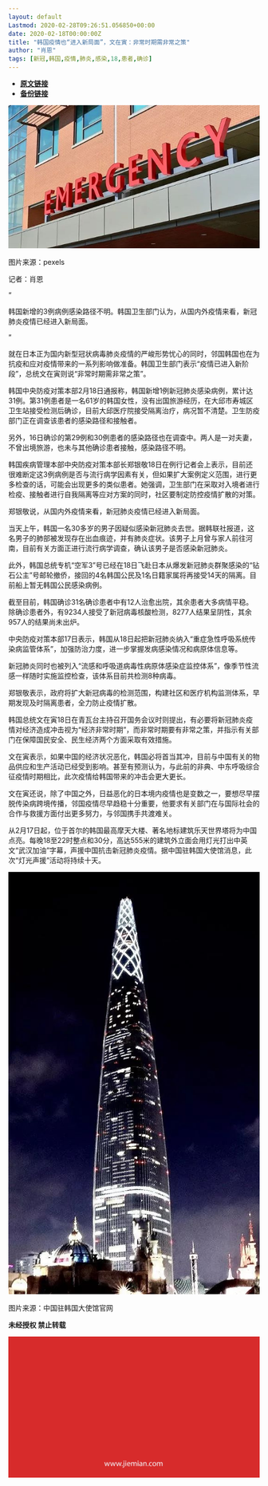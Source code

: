 ```yaml
---
layout: default
Lastmod: 2020-02-28T09:26:51.056850+00:00
date: 2020-02-18T00:00:00Z
title: "韩国疫情也“进入新局面”，文在寅：非常时期需非常之策"
author: "肖恩"
tags: [新冠,韩国,疫情,肺炎,感染,18,患者,确诊]
---
```


* [**原文链接**](http://mp.weixin.qq.com/s?__biz=MjM5NTE0ODc2Nw==&mid=2650463696&idx=4&sn=9eb75264a1a551a48110a30d26d5191f&chksm=bef29b60898512769167bce7dfa47dbcb89c6d0c97a7aa056b43249e5b4bcf887b290b4917bc#rd)
* [**备份链接**](http://archive.today/5Lee1)


![](/images/post/7df52b42bb092201442bfedf3e878a8f.jpg)

图片来源：pexels

记者：肖恩

“

  

韩国新增的3例病例感染路径不明。韩国卫生部门认为，从国内外疫情来看，新冠肺炎疫情已经进入新局面。

  

”

就在日本正为国内新型冠状病毒肺炎疫情的严峻形势忧心的同时，邻国韩国也在为抗疫和应对疫情带来的一系列影响做准备。韩国卫生部门表示“疫情已进入新阶段”，总统文在寅则说“非常时期需非常之策”。  

韩国中央防疫对策本部2月18日通报称，韩国新增1例新冠肺炎感染病例，累计达31例。第31例患者是一名61岁的韩国女性，没有出国旅游经历，在大邱市寿城区卫生站接受检测后确诊，目前大邱医疗院接受隔离治疗，病况暂不清楚。卫生防疫部门正在调查该患者的感染路径和接触者。

另外，16日确诊的第29例和30例患者的感染路径也在调查中。两人是一对夫妻，不曾出境旅游，也未与其他确诊患者接触，感染路径不明。

韩国疾病管理本部中央防疫对策本部长郑银敬18日在例行记者会上表示，目前还很难断定这3例病例是否与流行病学因素有关，但如果扩大案例定义范围，进行更多检查的话，可能会出现更多的类似患者。她强调，卫生部门在采取对入境者进行检疫、接触者进行自我隔离等应对方案的同时，社区要制定防控疫情扩散的对策。

郑银敬说，从国内外疫情来看，新冠肺炎疫情已经进入新局面。

当天上午，韩国一名30多岁的男子因疑似感染新冠肺炎去世。据韩联社报道，这名男子的肺部被发现存在出血痕迹，并有肺炎症状。该男子上月曾与家人前往河南，目前有关方面正进行流行病学调查，确认该男子是否感染新冠肺炎。

此外，韩国总统专机“空军3”号已经在18日飞赴日本从爆发新冠肺炎群聚感染的“钻石公主”号邮轮撤侨，接回的4名韩国公民及1名日籍家属将再接受14天的隔离。目前船上暂无韩国公民感染病例。

截至目前，韩国确诊31名确诊患者中有12人治愈出院，其余患者大多病情平稳。除确诊患者外，有9234人接受了新冠病毒核酸检测，8277人结果呈阴性，其余957人的结果尚未出炉。

中央防疫对策本部17日表示，韩国从18日起把新冠肺炎纳入“重症急性呼吸系统传染病监管体系”，加强防治力度，进一步掌握发病感染情况和病原体信息等。

新冠肺炎同时也被列入“流感和呼吸道病毒性病原体感染症监控体系”，像季节性流感一样随时实施监控检查，该体系目前共检测8种病毒。

郑银敬表示，政府将扩大新冠病毒的检测范围，构建社区和医疗机构监测体系，早期发现及时隔离患者，全力防止疫情扩散。

韩国总统文在寅18日在青瓦台主持召开国务会议时则提出，有必要将新冠肺炎疫情对经济造成冲击视为“经济非常时期”，而非常时期要有非常之策，并指示有关部门在保障国民安全、民生经济两个方面采取有效措施。

文在寅表示，如果中国的经济状况恶化，韩国必将首当其冲，目前与中国有关的物品供应和生产活动已经受到影响。甚至有预测认为，与此前的非典、中东呼吸综合征疫情时期相比，此次疫情给韩国带来的冲击会更大更长。

文在寅还说，除了中国之外，日益恶化的日本境内疫情也是变数之一，要想尽早摆脱传染病跨境传播，邻国疫情尽早趋稳十分重要，他要求有关部门在与国际社会的合作与救援方面付出更多努力，与邻国携手共渡难关。

从2月17日起，位于首尔的韩国最高摩天大楼、著名地标建筑乐天世界塔将为中国点亮。每晚18至22时整点和30分，高达555米的建筑外立面会用灯光打出中英文“武汉加油”字幕，声援中国抗击新冠肺炎疫情。据中国驻韩国大使馆消息，此次“灯光声援”活动将持续十天。

![](/images/post/a2966b448557fd9cc73072123f379871.jpg)

图片来源：中国驻韩国大使馆官网

  

**未经授权 禁止转载**

  

  

![](/images/post/3ef9527fd7edfb43b0c70486c7a956af.jpg)

